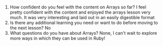 1. How confident do you feel with the content on Arrays so far? 
I feel pretty confident with the content and enjoyed the arrays lesson very much. It was very interesting and laid out in an easily digestible format
2. Is there any additional learning you need or want to do before moving to the next lesson? No 
3. What questions do you have about Arrays? None, I can't wait to explore more ways in which they can be used in Ruby!
